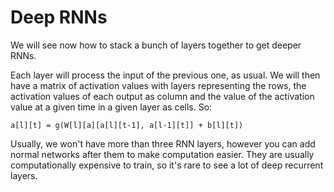 # Deep RNNs

We will see now how to stack a bunch of layers together to get deeper RNNs.

Each layer will process the input of the previous one, as usual. We will then have a matrix of activation values with layers representing the rows, the activation values of each output as column and the value of the activation value at a given time in a given layer as cells. So:

```
a[l][t] = g(W[l][a][a[l][t-1], a[l-1][t]] + b[l][t])
```

Usually, we won't have more than three RNN layers, however you can add normal networks after them to make computation easier. They are usually computationally expensive to train, so it's rare to see a lot of deep recurrent layers.
